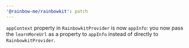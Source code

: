 ```yaml
---
'@rainbow-me/rainbowkit': patch
---
```


`appContext` property in `RainbowkitProvider` is now `appInfo`: you now pass the `learnMoreUrl` as a property to `appInfo` instead of directly to `RainbowkitProvider`.
